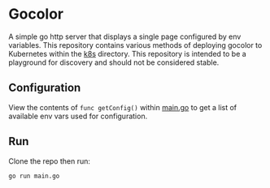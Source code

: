 # Gocolor

A simple go http server that displays a single page configured by env variables. This repository contains various methods
of deploying gocolor to Kubernetes within the [k8s](k8s) directory. This repository is intended to be a playground for
discovery and should not be considered stable.

## Configuration

View the contents of `func getConfig()` within [main.go](main.go) to get a list of available env vars used for configuration.

## Run

Clone the repo then run:

`go run main.go`
